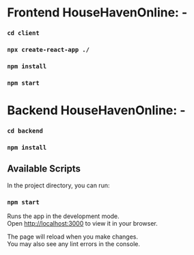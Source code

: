
# Frontend HouseHavenOnline: -
### `cd client`
### `npx create-react-app ./`
### `npm install`
### `npm start`

# Backend HouseHavenOnline: -

### `cd backend`

### `npm install`


## Available Scripts

In the project directory, you can run:

### `npm start`

Runs the app in the development mode.\
Open [http://localhost:3000](http://localhost:3000) to view it in your browser.

The page will reload when you make changes.\
You may also see any lint errors in the console.
